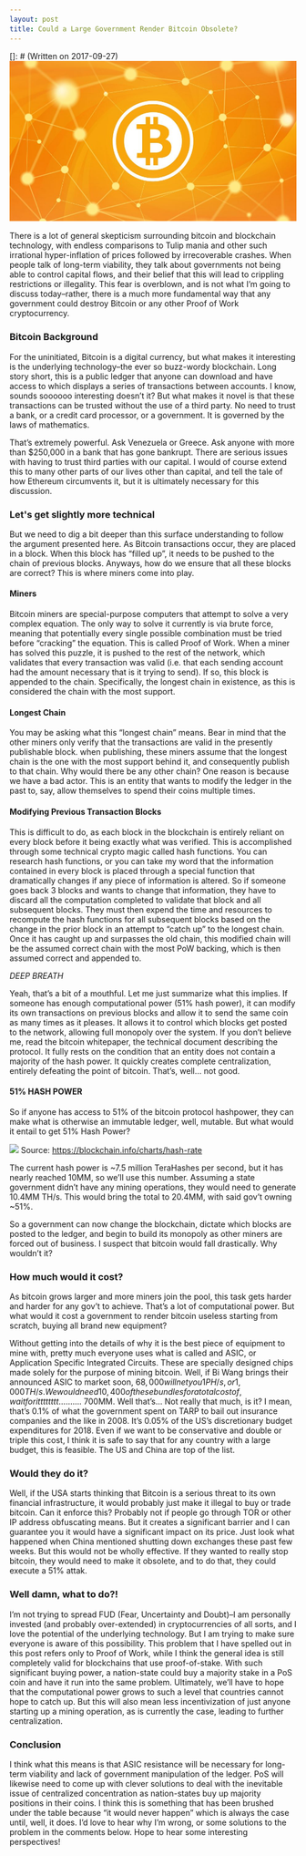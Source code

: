 ```yaml
---
layout: post
title: Could a Large Government Render Bitcoin Obsolete?
---
```

[]: # (Written on 2017-09-27)
![](/images/govt-bitcoin/bitcoin-img.jpg)

There is a lot of general skepticism surrounding bitcoin and blockchain technology, with endless comparisons to Tulip mania and other such irrational hyper-inflation of prices followed by irrecoverable crashes. When people talk of long-term viability, they talk about governments not being able to control capital flows, and their belief that this will lead to crippling restrictions or illegality.  This fear is overblown, and is not what I’m going to discuss today–rather, there is a much more fundamental way that any government could destroy Bitcoin or any other Proof of Work cryptocurrency.

### Bitcoin Background
For the uninitiated, Bitcoin is a digital currency, but what makes it interesting is the underlying technology–the ever so buzz-wordy blockchain. Long story short, this is a public ledger that anyone can download and have access to which displays a series of transactions between accounts. I know, sounds soooooo interesting doesn’t it? But what makes it novel is that these transactions can be trusted without the use of a third party. No need to trust a bank, or a credit card processor, or a government. It is governed by the laws of mathematics.

That’s extremely powerful. Ask Venezuela or Greece. Ask anyone with more than $250,000 in a bank that has gone bankrupt. There are serious issues with having to trust third parties with our capital. I would of course extend this to many other parts of our lives other than capital, and tell the tale of how Ethereum circumvents it, but it is ultimately necessary for this discussion.

### Let's get slightly more technical
But we need to dig a bit deeper than this surface understanding to follow the argument presented here. As Bitcoin transactions occur, they are placed in a block. When this block has “filled up”, it needs to be pushed to the chain of previous blocks. Anyways, how do we ensure that all these blocks are correct? This is where miners come into play.

#### Miners
Bitcoin miners are special-purpose computers that attempt to solve a very complex equation. The only way to solve it currently is via brute force, meaning that potentially every single possible combination must be tried before “cracking” the equation. This is called Proof of Work. When a miner has solved this puzzle, it is pushed to the rest of the network, which validates that every transaction was valid (i.e. that each sending account had the amount necessary that is it trying to send). If so, this block is appended to the chain. Specifically, the longest chain in existence, as this is considered the chain with the most support.

#### Longest Chain
You may be asking what this “longest chain” means. Bear in mind that the other miners only verify that the transactions are valid in the presently publishable block. when publishing, these miners assume that the longest chain is the one with the most support behind it, and consequently publish to that chain. Why would there be any other chain? One reason is because we have a bad actor. This is an entity that wants to modify the ledger in the past to, say, allow themselves to spend their coins multiple times.

#### Modifying Previous Transaction Blocks
This is difficult to do, as each block in the blockchain is entirely reliant on every block before it being exactly what was verified. This is accomplished through some technical crypto magic called hash functions. You can research hash functions, or you can take my word that the information contained in every block is placed through a special function that dramatically changes if any piece of information is altered. So if someone goes back 3 blocks and wants to change that information, they have to discard all the computation completed to validate that block and all subsequent blocks. They must then expend the time and resources to recompute the hash functions for all subsequent blocks based on the change in the prior block in an attempt to “catch up” to the longest chain. Once it has caught up and surpasses the old chain, this modified chain will be the assumed correct chain with the most PoW backing, which is then assumed correct and appended to.

*DEEP BREATH*

Yeah, that’s a bit of a mouthful. Let me just summarize what this implies. If someone has enough computational power (51% hash power), it can modify its own transactions on previous blocks and allow it to send the same coin as many times as it pleases. It allows it to control which blocks get posted to the network, allowing full monopoly over the system. If you don’t believe me, read the bitcoin whitepaper, the technical document describing the protocol. It fully rests on the condition that an entity does not contain a majority of the hash power. It quickly creates complete centralization, entirely defeating the point of bitcoin. That’s, well… not good.

#### 51% HASH POWER
So if anyone has access to 51% of the bitcoin protocol hashpower, they can make what is otherwise an immutable ledger, well, mutable. But what would it entail to get 51% Hash Power?

![](/images/govt-bitcoin/hashrate-hist.png')
Source: https://blockchain.info/charts/hash-rate

The current hash power is ~7.5 million TeraHashes per second, but it has nearly reached 10MM, so we’ll use this number. Assuming a state government didn’t have any mining operations, they would need to generate 10.4MM TH/s. This would bring the total to 20.4MM, with said gov’t owning ~51%.

So a government can now change the blockchain, dictate which blocks are posted to the ledger, and begin to build its monopoly as other miners are forced out of business. I suspect that bitcoin would fall drastically. Why wouldn’t it?

### How much would it cost?
As bitcoin grows larger and more miners join the pool, this task gets harder and harder for any gov’t to achieve. That’s a lot of computational power. But what would it cost a government to render bitcoin useless starting from scratch, buying all brand new equipment?

Without getting into the details of why it is the best piece of equipment to mine with, pretty much everyone uses what is called and ASIC, or Application Specific Integrated Circuits. These are specially designed chips made solely for the purpose of mining bitcoin. Well, if Bi Wang brings their announced ASIC to market soon, $68,000 will net you 1 PH/s, or 1,000 TH/s. We would need 10,400 of these bundles for a total cost of, wait for itttttttt………. ~$700MM. Well that’s… Not really that much, is it? I mean, that’s 0.1% of what the government spent on TARP to bail out insurance companies and the like in 2008. It’s 0.05% of the US’s discretionary budget expenditures for 2018. Even if we want to be conservative and double or triple this cost, I think it is safe to say that for any country with a large budget, this is feasible. The US and China are top of the list.

### Would they do it?
Well, if the USA starts thinking that Bitcoin is a serious threat to its own financial infrastructure, it would probably just make it illegal to buy or trade bitcoin. Can it enforce this? Probably not if people go through TOR or other IP address obfuscating means. But it creates a significant barrier and I can guarantee you it would have a significant impact on its price. Just look what happened when China mentioned shutting down exchanges these past few weeks. But this would not be wholly effective. If they wanted to really stop bitcoin, they would need to make it obsolete, and to do that, they could execute a 51% attak.

### Well damn, what to do?!
I’m not trying to spread FUD (Fear, Uncertainty and Doubt)–I am personally invested (and probably over-extended) in cryptocurrencies of all sorts, and I love the potential of the underlying technology. But I am trying to make sure everyone is aware of this possibility. This problem that I have spelled out in this post refers only to Proof of Work, while I think the general idea is still completely valid for blockchains that use proof-of-stake. With such significant buying power, a nation-state could buy a majority stake in a PoS coin and have it run into the same problem. Ultimately, we’ll have to hope that the computational power grows to such a level that countries cannot hope to catch up. But this will also mean less incentivization of just anyone starting up a mining operation, as is currently the case, leading to further centralization.

### Conclusion
I think what this means is that ASIC resistance will be necessary for long-term viability and lack of government manipulation of the ledger. PoS will likewise need to come up with clever solutions to deal with the inevitable issue of centralized concentration as nation-states buy up majority positions in their coins. I think this is something that has been brushed under the table because “it would never happen” which is always the case until, well, it does. I’d love to hear why I’m wrong, or some solutions to the problem in the comments below. Hope to hear some interesting perspectives!
